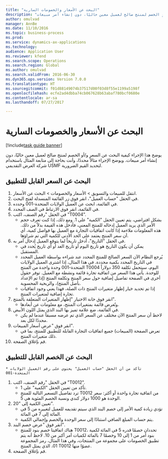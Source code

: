 ```yaml
--- 
title: "البحث عن الأسعار والخصومات السارية"
description: "يوضح هذا الإجراء كيفية البحث عن السعر و/أو الخصم لمنتج صالح لعميل معين حاليًا، دون إنشاء أمر مبيعات."
author: omulvad
manager: AnnBe
ms.date: 11/10/2016
ms.topic: business-process
ms.prod: 
ms.service: dynamics-ax-applications
ms.technology: 
audience: Application User
ms.reviewer: kfend
ms.search.scope: Operations
ms.search.region: Global
ms.author: omulvad
ms.search.validFrom: 2016-06-30
ms.dyn365.ops.version: Version 7.0.0
ms.translationtype: HT
ms.sourcegitcommit: f01d88149074b37517d00f03d8f55e1199a5198f
ms.openlocfilehash: ecfe2ad4dbba74cb067628b63abaf780bcf0680e
ms.contentlocale: ar-sa
ms.lasthandoff: 07/27/2017

---
```

# <a name="look-up-applicable-prices-and-discounts"></a>البحث عن الأسعار والخصومات السارية

[!include[task guide banner](../../includes/task-guide-banner.md)]

يوضح هذا الإجراء كيفية البحث عن السعر و/أو الخصم لمنتج صالح لعميل معين حاليًا، دون إنشاء أمر مبيعات. ويوضح الإجراء مثالاً محددًا، وأنت بحاجة إلى متابعة المثال باستخدام شركة العرض التقديمي USMF لتحديد القيم الضرورية.


## <a name="find-the-applicable-price"></a>البحث عن السعر القابل للتطبيق
1. انتقل للمبيعات والتسويق > الأسعار والخصومات > البحث عن الأسعار.
2. في الحقل "حساب العميل"، انقر فوق زر القائمة المنسدلة لفتح البحث.
3. في القائمة، ابحث عن العميل الولايات المتحدة-001 وحدده.
4. في القائمة، انقر فوق الارتباط في الصف المحدد.
5. في الحقل "رقم الصنف، اكتب "T0004".
    * بشكل افتراضي، يتم تعيين الحقل "الكمية" على 1. ومع ذلك، إذا كنت تعرف حجم الأمر الذي يريد العميل إدخاله للمنتج المعني، فأدخل هذه القيمة بدلاً من ذلك. هذه المعلومات ملاءمة إذا كانت اتفاقيات التجارة مع العميل بها فواصل كمية، أي أن سعر المنتج يعتمد على الحد الأدنى للكمية التي تم شراؤها.  
6. في الحقل "التاريخ"، أدخل تاريخاً لما يتوقع العميل إدخال أمر به. 
    * يمكن أن يكون التاريخ هو تاريخ اليوم أو تاريخ الغد أو أي تاريخ يُحدد في المستقبل.  
    * يُرجع النظام الآن السعر الصالح للمنتج المحدد عند شراءه بواسطة العميل المحدد في التاريخ المحدد بكمية محددة. في هذا المثال، إذا اشترى العميل الولايات المتحدة-001 وحدة واحدة من المنتج T0004 اليوم، سيتحمل تكلفة 350 دولاراً للوحدة. يأتي هذا السعر من اتفاقية تجارة قائمة ونشطة مع العميل.      توفر حقول أخرى في الصفحة تفاصيل إضافية حول سعر المنتج وتكلفة المنتج (إذا تم الإعداد بأصل المنتج)، والربحية المحسوبة.  
    * إذا تم تحديد خيار إظهار متغيرات المنتج ذات الصلة، فهذا يعني وجود اتفاقيات تجارة إضافية لمتغيرات المنتج.  
7. انقر فوق خانة الاختيار "إظهار المتغيرات المتعلقة بالمنتج".
    * وتُعرض قائمة بمتغيرات المنتج، مع معلومات عن أبعادها.  
8. في القائمة، ضع علامة تميز بها البند الذي يمثل اللون الأبيض.
    * لاحظ أن سعر المنتج الآن مختلف عن السعر الذي تم عرضه مسبقاً عندما لم يكن محددًا لكل بعد.  
9. انقر فوق "عرض أسعار المبيعات".
    * تعرض الصفحة (المبيعات) جميع اتفاقيات التجارة القابلة للتطبيق للمنتج، بما في ذلك متغيرات المنتج.  
10. قم بإغلاق الصفحة.

## <a name="find-the-applicable-discount"></a>البحث عن الخصم القابل للتطبيق
    * تأكد من أن الحقل "حساب العميل" يحتوي على رقم العميل الولايات المتحدة-001    
1. في الحقل "رقم الصنف، اكتب "T0012".
    * تأكد من تعيين الحقل "الكمية" على 1.  
    * ترد تفاصيل التسعير التالية للمنتج T0012 من اتفاقية تجارة واحدة أو أكثر: سعر الوحدة هو 1000 دولار كندي ونسبة الخصم المئوية هي 5.  
2. تعيين الكمية إلى "20".
    * تؤدي زيادة كمية الأمر إلى خصم البند الذي سيتم تقديمه للعميل لتغييره من 5 في المائة إلى 7 في المائة.  
    * يتم حساب المبلغ الصافي استنادًا إلى سعر الوحدة والخصم وإجمالي الكمية.  
3. انقر فوق "عرض خصم البند".
    * هناك اتفاقيتا خصم بنود للمنتج T0012، تحددان خصمًا قدره 5 في المائة لكمية بنود أمر من 1 إلى 10 وخصمًا 7 بالمائة لكميات أمر أكبر من 10. لاحظ أنه يتم تطبيق الخصومات على مجموعة من المنتجات، وفي هذا المثال، رمز المجموعة 01، الذي يمثل المنتج T0012 عضوًا منها.  
4. قم بإغلاق الصفحة.


